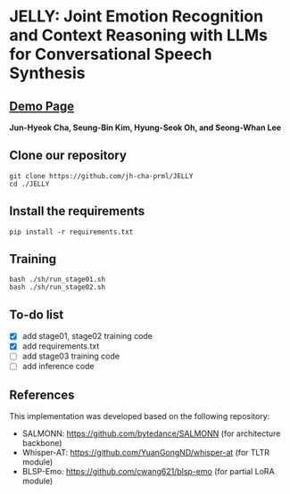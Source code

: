 # JELLY: Joint Emotion Recognition and Context Reasoning with LLMs for Conversational Speech Synthesis

## [Demo Page](https://jh-cha-prml.github.io/JELLY/) 
**Jun-Hyeok Cha, Seung-Bin Kim, Hyung-Seok Oh, and Seong-Whan Lee**

## Clone our repository
```
git clone https://github.com/jh-cha-prml/JELLY
cd ./JELLY
```

## Install the requirements
```
pip install -r requirements.txt
```

## Training
```
bash ./sh/run_stage01.sh
bash ./sh/run_stage02.sh

```

## To-do list
- [x] add stage01, stage02 training code
- [x] add requirements.txt
- [ ] add stage03 training code
- [ ] add inference code

## References
This implementation was developed based on the following repository:
* SALMONN: <https://github.com/bytedance/SALMONN> (for architecture backbone)
* Whisper-AT: <https://github.com/YuanGongND/whisper-at> (for TLTR module)
* BLSP-Emo: <https://github.com/cwang621/blsp-emo> (for partial LoRA module)
